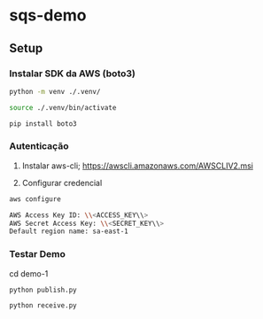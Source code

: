 # sqs-demo

## Setup

### Instalar SDK da AWS (boto3)

```sh
python -m venv ./.venv/

source ./.venv/bin/activate

pip install boto3
```

### Autenticação

1. Instalar aws-cli; https://awscli.amazonaws.com/AWSCLIV2.msi

2. Configurar credencial

```sh
aws configure

AWS Access Key ID: \\<ACCESS_KEY\\>
AWS Secret Access Key: \\<SECRET_KEY\\> 
Default region name: sa-east-1
```


### Testar Demo 

cd demo-1

```sh
python publish.py

python receive.py
```
